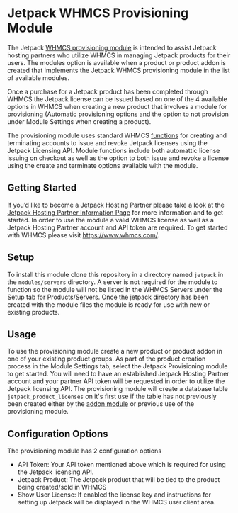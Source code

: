 # Jetpack WHMCS Provisioning Module
The Jetpack [WHMCS provisioning module](https://developers.whmcs.com/provisioning-modules/) is intended to assist Jetpack hosting partners who utilize WHMCS in managing Jetpack products for their users. The modules option is available when a product or product addon is created that implements the Jetpack WHMCS provisioning module in the list of available modules.

Once a purchase for a Jetpack product has been completed through WHMCS the Jetpack license can be issued based on one of the 4 available options in WHMCS when creating a new product that involves a module for provisioning (Automatic provisioning options and the option to not provision under Module Settings when creating a product).

The provisioning module uses standard WHMCS [functions](https://developers.whmcs.com/provisioning-modules/supported-functions/) for creating and terminating accounts to issue and revoke Jetpack licenses using the Jetpack Licensing API. Module functions include both automattic license issuing on checkout as well as the option to both issue and revoke a license using the create and terminate options available with the module.

## Getting Started
If you’d like to become a Jetpack Hosting Partner please take a look at the [Jetpack Hosting Partner Information Page](https://jetpack.com/for/hosts/) for more information and to get started. In order to use the module a valid WHMCS license as well as a Jetpack Hosting Partner account and API token are required. To get started with WHMCS please visit https://www.whmcs.com/.

## Setup
To install this module clone this repository in a directory named `jetpack` in the `modules/servers` directory. A server is not required for the module to function so the module will not be listed in the WHMCS Servers under the Setup tab for Products/Servers. Once the jetpack directory has been created with the module files the module is ready for use with new or existing products.

## Usage
To use the provisioning module create a new product or product addon in one of your existing product groups. As part of the product creation process in the Module Settings tab, select the Jetpack Provisioning module to get started. You will need to have an established Jetpack Hosting Partner account and your partner API token will be requested in order to utilize the Jetpack licensing API. The provisioning module will create a database table `jetpack_product_licenses` on it's first use if the table has not previously been created either by the [addon module](https://github.com/Automattic/jetpack-whmcs-addon-module) or previous use of the provisioning module.

## Configuration Options
The provisioning module has 2 configuration options
- API Token: Your API token mentioned above which is required for using the Jetpack licensing API.
- Jetpack Product: The Jetpack product that will be tied to the product being created/sold in WHMCS
- Show User License: If enabled the license key and instructions for setting up Jetpack will be displayed in the WHMCS user client area.




